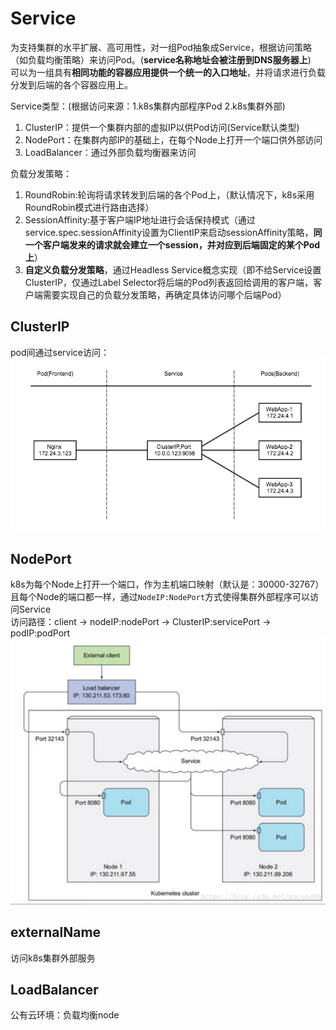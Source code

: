 # Service
为支持集群的水平扩展、高可用性，对一组Pod抽象成Service，根据访问策略（如负载均衡策略）来访问Pod。(**service名称地址会被注册到DNS服务器上**)<br>
可以为一组具有**相同功能的容器应用提供一个统一的入口地址**，并将请求进行负载分发到后端的各个容器应用上。<br>

Service类型：(根据访问来源：1.k8s集群内部程序Pod 2.k8s集群外部)<br>
1. ClusterIP：提供一个集群内部的虚拟IP以供Pod访问(Service默认类型)
2. NodePort：在集群内部IP的基础上，在每个Node上打开一个端口供外部访问
3. LoadBalancer：通过外部负载均衡器来访问

负载分发策略：<br>
1. RoundRobin:轮询将请求转发到后端的各个Pod上，（默认情况下，k8s采用RoundRobin模式进行路由选择）
2. SessionAffinity:基于客户端IP地址进行会话保持模式（通过service.spec.sessionAffinity设置为ClientIP来启动sessionAffinity策略，**同一个客户端发来的请求就会建立一个session，并对应到后端固定的某个Pod上**）
3. **自定义负载分发策略**，通过Headless Service概念实现（即不给Service设置ClusterIP，仅通过Label Selector将后端的Pod列表返回给调用的客户端，客户端需要实现自己的负载分发策略，再确定具体访问哪个后端Pod）

ClusterIP
----------
pod间通过service访问：
![](../../../images/k8s_service_clusterPort.png)

NodePort
--------
k8s为每个Node上打开一个端口，作为主机端口映射（默认是：30000-32767）且每个Node的端口都一样，通过`NodeIP:NodePort`方式使得集群外部程序可以访问Service<br>
访问路径：client -> nodeIP:nodePort -> ClusterIP:servicePort -> podIP:podPort<br>
![](../../../images/k8s_service_nodePort.png)

externalName
--------------
访问k8s集群外部服务

LoadBalancer
---------------
公有云环境：负载均衡node
